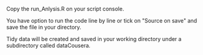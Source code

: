 Copy the run_Anlysis.R on your script console.

You  have option to run the code line by line or tick on "Source on save" and save the file in your directory.

Tidy data will be created and saved in your working directory under a subdirectory called dataCousera.
